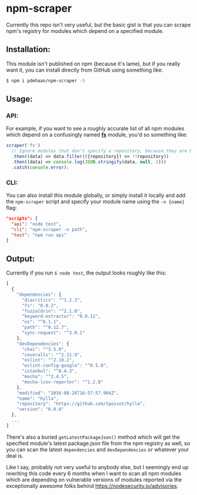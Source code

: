 # npm-scraper

Currently this repo isn't very useful, but the basic gist is that you can scrape npm's registry for modules which depend on a specified module.

## Installation:

This module isn't published on npm (because it's lame), but if you really want it, you can install directly from GitHub using something like:

```sh
$ npm i pdehaan/npm-scraper -S
```

## Usage:

### API:

For example, if you want to see a roughly accurate list of all npm modules which depend on a confusingly named [**fs**](http://npm.im/fs) module, you'd so something like:

```js
scraper('fs')
  // Ignore modules that don't specify a repository, because they are bad citizens.
  .then((data) => data.filter(({repository}) => !!repository))
  .then((data) => console.log(JSON.stringify(data, null, 2)))
  .catch(console.error);
```

### CLI:

You can also install this module globally, or simply install it locally and add the `npm-scraper` script and specify your module name using the `-n {name}` flag:

```json
"scripts": {
  "api": "node test",
  "cli": "npm-scraper -n path",
  "test": "npm run api"
}
```

## Output:

Currently if you run `$ node test`, the output looks roughly like this:

```js
[
  {
    "dependencies": {
      "diacritics": "^1.2.3",
      "fs": "0.0.2",
      "fuzzaldrin": "^2.1.0",
      "keyword-extractor": "0.0.12",
      "os": "^0.1.1",
      "path": "^0.12.7",
      "sync-request": "^3.0.1"
    },
    "devDependencies": {
      "chai": "^3.5.0",
      "coveralls": "^2.11.9",
      "eslint": "^2.10.2",
      "eslint-config-google": "^0.5.0",
      "istanbul": "^0.4.3",
      "mocha": "^2.4.5",
      "mocha-lcov-reporter": "^1.2.0"
    },
    "modified": "2016-08-26T16:57:57.904Z",
    "name": "hylla",
    "repository": "https://github.com/tpoisot/hylla",
    "version": "0.0.6"
  },
  ...
]
```

There's also a buried `getLatestPackageJson()` method which will get the specified module's latest package.json file from the npm registry as well, so you can scan the latest `dependencies` and `devDependencies` or whatever your deal is.

Like I say, probably not very useful to anybody else, but I seemingly end up rewriting this code every 6 months when I want to scan all npm modules which are depending on vulnerable versions of modules reported via the exceptionally awesome folks behind https://nodesecurity.io/advisories.
